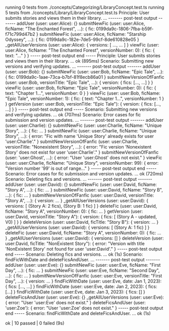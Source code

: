 running 0 tests from ./concepts/Categorizing/LibraryConcept.test.ts
running 5 tests from ./concepts/Library/LibraryConcept.test.ts
Principle: User submits stories and views them in their library. ...
------- post-test output -------
addUser (user: user:Alice): {}
submitNewFic (user: user:Alice, ficName: "The Enchanted Forest", ...): { fic: 0199da9c-1806-7fba-b59f-f71c799d47b2 }
submitNewFic (user: user:Alice, ficName: "Starship Odyssey", ...): { fic: 0199da9c-182e-7de5-99cf-8de610828e05 }
_getAllUserVersions (user: user:Alice): { versions: [ ..., ... ] }
viewFic (user: user:Alice, ficName: "The Enchanted Forest", versionNumber: 0): { fic: { text: "..." } }
----- post-test output end -----
Principle: User submits stories and views them in their library. ... ok (895ms)
Scenario: Submitting new versions and verifying updates. ...
------- post-test output -------
addUser (user: user:Bob): {}
submitNewFic (user: user:Bob, ficName: "Epic Tale", ...): { fic: 0199da9c-1aae-73ca-b7bf-81f8ecb86a01 }
submitNewVersionOfFanfic (user: user:Bob, versionTitle: "Epic Tale", ...): { version: { fics: [..., ...] } }
viewFic (user: user:Bob, ficName: "Epic Tale", versionNumber: 0): { fic: { text: "Chapter 1...", versionNumber: 0 } }
viewFic (user: user:Bob, ficName: "Epic Tale", versionNumber: 1): { fic: { text: "Chapter 1...", versionNumber: 1 } }
getVersion (user: user:Bob, versionTitle: "Epic Tale"): { version: { fics: [..., ...] } }
----- post-test output end -----
Scenario: Submitting new versions and verifying updates. ... ok (707ms)
Scenario: Error cases for fic submission and version updates. ...
------- post-test output -------
addUser (user: user:Charlie): {}
submitNewFic (user: user:Charlie, ficName: "Unique Story", ...): { fic: ... }
submitNewFic (user: user:Charlie, ficName: "Unique Story", ...): { error: "Fic with name 'Unique Story' already exists for user 'user:Charlie'." }
submitNewVersionOfFanfic (user: user:Charlie, versionTitle: "Nonexistent Story", ...): { error: "Fic version 'Nonexistent Story' does not exist for user 'user:Charlie'." }
submitNewVersionOfFanfic (user: 'user:Ghost', ...): { error: "User 'user:Ghost' does not exist." }
viewFic (user: user:Charlie, ficName: "Unique Story", versionNumber: 99): { error: "Version number '99' is out of range..." }
----- post-test output end -----
Scenario: Error cases for fic submission and version updates. ... ok (720ms)
Scenario: Deleting fics and versions. ...
------- post-test output -------
addUser (user: user:David): {}
submitNewFic (user: user:David, ficName: "Story A", ...): { fic: ... }
submitNewFic (user: user:David, ficName: "Story B", ...): { fic: ... }
submitNewVersionOfFanfic (user: user:David, versionTitle: "Story A", ...): { version: ... }
_getAllUserVersions (user: user:David): { versions: [ (Story A: 2 fics), (Story B: 1 fic) ] }
deleteFic (user: user:David, ficName: "Story A", versionNumber: 0): { fic: ... }
getVersion (user: user:David, versionTitle: "Story A"): { version: { fics: [ (Story A - updated, V0) ] } }
deleteVersion (user: user:David, ficTitle: "Story B"): { version: ... }
_getAllUserVersions (user: user:David): { versions: [ (Story A: 1 fic) ] }
deleteFic (user: user:David, ficName: "Story A", versionNumber: 0): { fic: ... }
_getAllUserVersions (user: user:David): { versions: [] }
deleteVersion (user: user:David, ficTitle: "NonExistent Story"): { error: "Version with title 'NonExistent Story' not found for user 'user:David'." }
----- post-test output end -----
Scenario: Deleting fics and versions. ... ok (1s)
Scenario: findFicWithDate and deleteFicsAndUser. ...
------- post-test output -------
addUser (user: user:Eve): {}
submitNewFic (user: user:Eve, ficName: "First Day", ...): { fic: ... }
submitNewFic (user: user:Eve, ficName: "Second Day", ...): { fic: ... }
submitNewVersionOfFanfic (user: user:Eve, versionTitle: "First Day", ...): { version: ... }
findFicWithDate (user: user:Eve, date: Jan 1, 2023): { fics: [..., ...] }
findFicWithDate (user: user:Eve, date: Jan 2, 2023): { fics: [...] }
findFicWithDate (user: user:Eve, date: Jan 3, 2023): { fics: [] }
deleteFicsAndUser (user: user:Eve): {}
_getAllUserVersions (user: user:Eve): { error: "User 'user:Eve' does not exist." }
deleteFicsAndUser (user: 'user:Zoe'): { error: "User 'user:Zoe' does not exist." }
----- post-test output end -----
Scenario: findFicWithDate and deleteFicsAndUser. ... ok (1s)

ok | 10 passed | 0 failed (9s)
